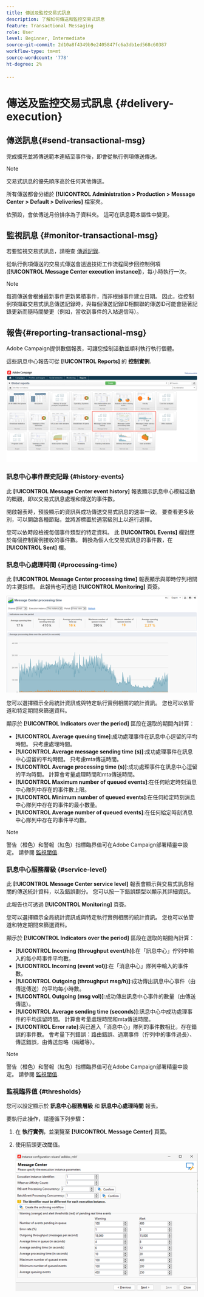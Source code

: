 ```yaml
---
title: 傳送及監控交易式訊息
description: 了解如何傳送和監控交易式訊息
feature: Transactional Messaging
role: User
level: Beginner, Intermediate
source-git-commit: 2d10a8f4349b9e2405847fc6a3db1ed568c60387
workflow-type: tm+mt
source-wordcount: '778'
ht-degree: 2%

---
```



# 傳送及監控交易式訊息 {#delivery-execution}

## 傳送訊息{#send-transactional-msg}

完成擴充並將傳送範本連結至事件後，即會從執行例項傳送傳送。

>[!NOTE]
>
>交易式訊息的優先順序高於任何其他傳送。

所有傳送都會分組於 **[!UICONTROL Administration > Production > Message Center > Default > Deliveries]** 檔案夾。

依預設，會依傳送月份排序為子資料夾。 這可在訊息範本屬性中變更。

## 監視訊息 {#monitor-transactional-msg}

若要監視交易式訊息，請檢查 [傳遞記錄](send.md).

從執行例項傳送的交易式傳送會透過技術工作流程同步回控制例項(**[!UICONTROL Message Center execution instance]**)，每小時執行一次。

>[!NOTE]
>
>每週傳送會根據最新事件更新累積事件，而非根據事件建立日期。 因此，從控制例項擷取交易式訊息傳送記錄時，與每個傳送記錄ID相關聯的傳送ID可能會隨著記錄更新而隨時間變更（例如，當收到事件的入站退信時）。

<!--
To monitor the activity and running of the execution instance(s), see [Transactional messaging reports](transactional-messaging-reports.md).-->

## 報告{#reporting-transactional-msg}

Adobe Campaign提供數個報表，可讓您控制活動並順利執行執行個體。

這些訊息中心報告可從 **[!UICONTROL Reports]** 的 **控制實例**.

![](assets/mc-reports.png)

### 訊息中心事件歷史記錄 {#history-events}

此 **[!UICONTROL Message Center event history]** 報表顯示訊息中心模組活動的概觀，即以交易式訊息處理和傳送的事件數。

開啟報表時，預設顯示的資訊與成功傳送交易式訊息的速率一致。 要查看更多級別，可以開啟各種節點，並將游標置於適當級別上以進行選擇。

您可以依時段檢視每個事件類型的特定資料。 此 **[!UICONTROL Events]** 欄對應於每個控制實例接收的事件數。 轉換為個人化交易式訊息的事件數，在 **[!UICONTROL Sent]** 欄。


### 訊息中心處理時間 {#processing-time}

此 **[!UICONTROL Message Center processing time]** 報表顯示與即時佇列相關的主要指標。 此報告也可透過 **[!UICONTROL Monitoring]** 頁簽。

![](assets/mc-processing-time-report.png)

您可以選擇顯示全局統計資訊或與特定執行實例相關的統計資訊。 您也可以依管道和特定期間來篩選資料。

顯示於 **[!UICONTROL Indicators over the period]** 區段在選取的期間內計算：

* **[!UICONTROL Average queuing time]**:成功處理事件在訊息中心逗留的平均時間。 只考慮處理時間。
* **[!UICONTROL Average message sending time (s)]**:成功處理事件在訊息中心逗留的平均時間。 只考慮mta傳送時間。
* **[!UICONTROL Average processing time (s)]**:成功處理事件在訊息中心逗留的平均時間。 計算會考量處理時間和mta傳送時間。
* **[!UICONTROL Maximum number of queued events]**:在任何給定時刻消息中心隊列中存在的事件數上限。
* **[!UICONTROL Minimum number of queued events]**:在任何給定時刻消息中心隊列中存在的事件的最小數量。
* **[!UICONTROL Average number of queued events]**:在任何給定時刻消息中心隊列中存在的事件平均數。

>[!NOTE]
>
>警告（橙色）和警報（紅色）指標臨界值可在Adobe Campaign部署精靈中設定。 請參閱 [監視閾值](#thresholds).



### 訊息中心服務層級 {#service-level}

此 **[!UICONTROL Message Center service level]** 報表會顯示與交易式訊息相關的傳送統計資料，以及錯誤劃分。 您可以按一下錯誤類型以顯示其詳細資訊。

此報告也可透過 **[!UICONTROL Monitoring]** 頁簽。

您可以選擇顯示全局統計資訊或與特定執行實例相關的統計資訊。 您也可以依管道和特定期間來篩選資料。

顯示於 **[!UICONTROL Indicators over the period]** 區段在選取的期間內計算：

* **[!UICONTROL Incoming (throughput event/h)]**:在「訊息中心」佇列中輸入的每小時事件平均數。
* **[!UICONTROL Incoming (event vol)]**:在「消息中心」隊列中輸入的事件數。
* **[!UICONTROL Outgoing (throughput msg/h)]**:成功傳出訊息中心事件（由傳送傳送）的平均每小時數。
* **[!UICONTROL Outgoing (msg vol)]**:成功傳出訊息中心事件的數量（由傳送傳送）。
* **[!UICONTROL Average sending time (seconds)]**:訊息中心中成功處理事件的平均逗留時間。 計算會考量處理時間和mta傳送時間。
* **[!UICONTROL Error rate]**:與已進入「消息中心」隊列的事件數相比，存在錯誤的事件數。 會考量下列錯誤：路由錯誤、過期事件（佇列中的事件過長）、傳送錯誤，由傳送忽略（隔離等）。

>[!NOTE]
>
>警告（橙色）和警報（紅色）指標臨界值可在Adobe Campaign部署精靈中設定。 請參閱 [監視閾值](#thresholds).

### 監視臨界值 {#thresholds}

您可以設定顯示於 **訊息中心服務層級** 和 **訊息中心處理時間** 報表。

要執行此操作，請遵循下列步驟：

1. 在 **執行實例**，並瀏覽至 **[!UICONTROL Message Center]** 頁面。
1. 使用箭頭更改閾值。

   ![](assets/mc-thresholds.png)

